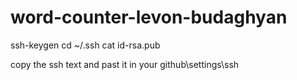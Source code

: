 # word-counter-levon-budaghyan

ssh-keygen
cd ~/.ssh
cat id-rsa.pub

copy the ssh text and past it in your github\settings\ssh